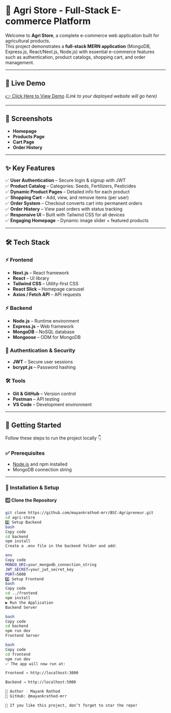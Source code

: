 # 🌱 Agri Store - Full-Stack E-commerce Platform

Welcome to **Agri Store**, a complete e-commerce web application built for agricultural products.  
This project demonstrates a **full-stack MERN application** (MongoDB, Express.js, React/Next.js, Node.js) with essential e-commerce features such as authentication, product catalogs, shopping cart, and order management.

---

## 🔗 Live Demo  
[👉 Click Here to View Demo](#) *(Link to your deployed website will go here)*  

---

## 📸 Screenshots  
- **Homepage**  
- **Products Page**  
- **Cart Page**  
- **Order History**  

---

## ✨ Key Features
✅ **User Authentication** – Secure login & signup with JWT  
✅ **Product Catalog** – Categories: Seeds, Fertilizers, Pesticides  
✅ **Dynamic Product Pages** – Detailed info for each product  
✅ **Shopping Cart** – Add, view, and remove items (per user)  
✅ **Order System** – Checkout converts cart into permanent orders  
✅ **Order History** – View past orders with status tracking  
✅ **Responsive UI** – Built with Tailwind CSS for all devices  
✅ **Engaging Homepage** – Dynamic image slider + featured products  

---

## 🛠️ Tech Stack  

### ⚡ Frontend
- **Next.js** – React framework  
- **React** – UI library  
- **Tailwind CSS** – Utility-first CSS  
- **React Slick** – Homepage carousel  
- **Axios / Fetch API** – API requests  

### ⚡ Backend
- **Node.js** – Runtime environment  
- **Express.js** – Web framework  
- **MongoDB** – NoSQL database  
- **Mongoose** – ODM for MongoDB  

### 🔐 Authentication & Security
- **JWT** – Secure user sessions  
- **bcrypt.js** – Password hashing  

### 🛠️ Tools
- **Git & GitHub** – Version control  
- **Postman** – API testing  
- **VS Code** – Development environment  

---

## 🚀 Getting Started  

Follow these steps to run the project locally 👇  

### ✅ Prerequisites  
- [Node.js](https://nodejs.org/) and npm installed  
- MongoDB connection string  

---

### 🔧 Installation & Setup  

#### 1️⃣ Clone the Repository
```bash
git clone https://github.com/mayankrathod-mrr/BSC-Agripreneur.git
cd agri-store
2️⃣ Setup Backend
bash
Copy code
cd backend
npm install
Create a .env file in the backend folder and add:

env
Copy code
MONGO_URI=your_mongodb_connection_string
JWT_SECRET=your_jwt_secret_key
PORT=5000
3️⃣ Setup Frontend
bash
Copy code
cd ../frontend
npm install
▶️ Run the Application
Backend Server

bash
Copy code
cd backend
npm run dev
Frontend Server

bash
Copy code
cd frontend
npm run dev
✅ The app will now run at:

Frontend → http://localhost:3000

Backend → http://localhost:5000

👤 Author - Mayank Rathod
🔗 GitHub: @mayankrathod-mrr

🌟 If you like this project, don’t forget to star the repo!

